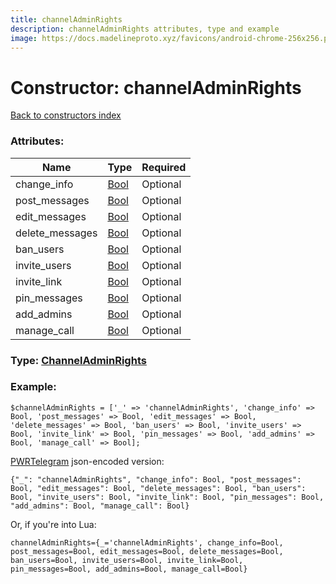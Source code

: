 ```yaml
---
title: channelAdminRights
description: channelAdminRights attributes, type and example
image: https://docs.madelineproto.xyz/favicons/android-chrome-256x256.png
---
```

# Constructor: channelAdminRights  
[Back to constructors index](index.md)



### Attributes:

| Name     |    Type       | Required |
|----------|---------------|----------|
|change\_info|[Bool](../types/Bool.md) | Optional|
|post\_messages|[Bool](../types/Bool.md) | Optional|
|edit\_messages|[Bool](../types/Bool.md) | Optional|
|delete\_messages|[Bool](../types/Bool.md) | Optional|
|ban\_users|[Bool](../types/Bool.md) | Optional|
|invite\_users|[Bool](../types/Bool.md) | Optional|
|invite\_link|[Bool](../types/Bool.md) | Optional|
|pin\_messages|[Bool](../types/Bool.md) | Optional|
|add\_admins|[Bool](../types/Bool.md) | Optional|
|manage\_call|[Bool](../types/Bool.md) | Optional|



### Type: [ChannelAdminRights](../types/ChannelAdminRights.md)


### Example:

```
$channelAdminRights = ['_' => 'channelAdminRights', 'change_info' => Bool, 'post_messages' => Bool, 'edit_messages' => Bool, 'delete_messages' => Bool, 'ban_users' => Bool, 'invite_users' => Bool, 'invite_link' => Bool, 'pin_messages' => Bool, 'add_admins' => Bool, 'manage_call' => Bool];
```  

[PWRTelegram](https://pwrtelegram.xyz) json-encoded version:

```
{"_": "channelAdminRights", "change_info": Bool, "post_messages": Bool, "edit_messages": Bool, "delete_messages": Bool, "ban_users": Bool, "invite_users": Bool, "invite_link": Bool, "pin_messages": Bool, "add_admins": Bool, "manage_call": Bool}
```


Or, if you're into Lua:  


```
channelAdminRights={_='channelAdminRights', change_info=Bool, post_messages=Bool, edit_messages=Bool, delete_messages=Bool, ban_users=Bool, invite_users=Bool, invite_link=Bool, pin_messages=Bool, add_admins=Bool, manage_call=Bool}

```


